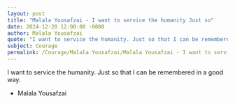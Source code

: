 ```yaml
---
layout: post
title: "Malala Yousafzai - I want to service the humanity Just so"
date: 2024-12-28 12:00:00 -0000
author: Malala Yousafzai
quote: "I want to service the humanity. Just so that I can be remembered in a good way."
subject: Courage
permalink: /Courage/Malala Yousafzai/Malala Yousafzai - I want to service the humanity Just so
---
```


I want to service the humanity. Just so that I can be remembered in a good way.

- Malala Yousafzai
